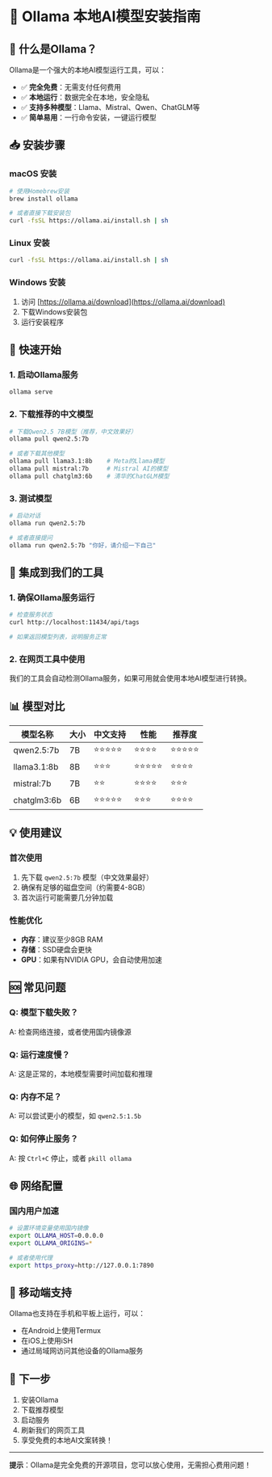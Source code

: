 # 🚀 Ollama 本地AI模型安装指南

## 🌟 什么是Ollama？

Ollama是一个强大的本地AI模型运行工具，可以：
- ✅ **完全免费**：无需支付任何费用
- ✅ **本地运行**：数据完全在本地，安全隐私
- ✅ **支持多种模型**：Llama、Mistral、Qwen、ChatGLM等
- ✅ **简单易用**：一行命令安装，一键运行模型

## 📥 安装步骤

### macOS 安装
```bash
# 使用Homebrew安装
brew install ollama

# 或者直接下载安装包
curl -fsSL https://ollama.ai/install.sh | sh
```

### Linux 安装
```bash
curl -fsSL https://ollama.ai/install.sh | sh
```

### Windows 安装
1. 访问 [https://ollama.ai/download](https://ollama.ai/download)
2. 下载Windows安装包
3. 运行安装程序

## 🚀 快速开始

### 1. 启动Ollama服务
```bash
ollama serve
```

### 2. 下载推荐的中文模型
```bash
# 下载Qwen2.5 7B模型（推荐，中文效果好）
ollama pull qwen2.5:7b

# 或者下载其他模型
ollama pull llama3.1:8b    # Meta的Llama模型
ollama pull mistral:7b     # Mistral AI的模型
ollama pull chatglm3:6b    # 清华的ChatGLM模型
```

### 3. 测试模型
```bash
# 启动对话
ollama run qwen2.5:7b

# 或者直接提问
ollama run qwen2.5:7b "你好，请介绍一下自己"
```

## 🔧 集成到我们的工具

### 1. 确保Ollama服务运行
```bash
# 检查服务状态
curl http://localhost:11434/api/tags

# 如果返回模型列表，说明服务正常
```

### 2. 在网页工具中使用
我们的工具会自动检测Ollama服务，如果可用就会使用本地AI模型进行转换。

## 📊 模型对比

| 模型名称 | 大小 | 中文支持 | 性能 | 推荐度 |
|---------|------|----------|------|--------|
| qwen2.5:7b | 7B | ⭐⭐⭐⭐⭐ | ⭐⭐⭐⭐ | ⭐⭐⭐⭐⭐ |
| llama3.1:8b | 8B | ⭐⭐⭐ | ⭐⭐⭐⭐⭐ | ⭐⭐⭐⭐ |
| mistral:7b | 7B | ⭐⭐ | ⭐⭐⭐⭐ | ⭐⭐⭐ |
| chatglm3:6b | 6B | ⭐⭐⭐⭐⭐ | ⭐⭐⭐ | ⭐⭐⭐⭐ |

## 💡 使用建议

### 首次使用
1. 先下载 `qwen2.5:7b` 模型（中文效果最好）
2. 确保有足够的磁盘空间（约需要4-8GB）
3. 首次运行可能需要几分钟加载

### 性能优化
- **内存**：建议至少8GB RAM
- **存储**：SSD硬盘会更快
- **GPU**：如果有NVIDIA GPU，会自动使用加速

## 🆘 常见问题

### Q: 模型下载失败？
A: 检查网络连接，或者使用国内镜像源

### Q: 运行速度慢？
A: 这是正常的，本地模型需要时间加载和推理

### Q: 内存不足？
A: 可以尝试更小的模型，如 `qwen2.5:1.5b`

### Q: 如何停止服务？
A: 按 `Ctrl+C` 停止，或者 `pkill ollama`

## 🌐 网络配置

### 国内用户加速
```bash
# 设置环境变量使用国内镜像
export OLLAMA_HOST=0.0.0.0
export OLLAMA_ORIGINS=*

# 或者使用代理
export https_proxy=http://127.0.0.1:7890
```

## 📱 移动端支持

Ollama也支持在手机和平板上运行，可以：
- 在Android上使用Termux
- 在iOS上使用iSH
- 通过局域网访问其他设备的Ollama服务

## 🎯 下一步

1. 安装Ollama
2. 下载推荐模型
3. 启动服务
4. 刷新我们的网页工具
5. 享受免费的本地AI文案转换！

---

**提示**：Ollama是完全免费的开源项目，您可以放心使用，无需担心费用问题！
